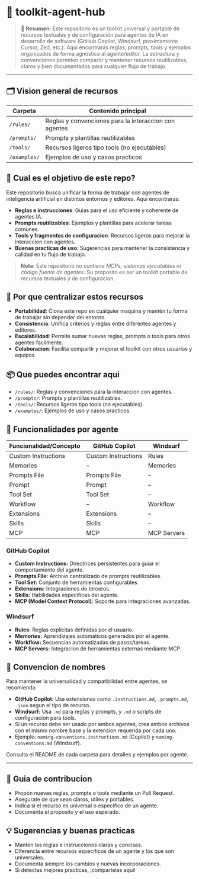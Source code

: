 # 🧰 toolkit-agent-hub

> 🧭 **Resumen:**
> Este repositorio es un toolkit universal y portable de recursos textuales y de configuración para agentes de IA en desarrollo de software (GitHub Copilot, Windsurf, proximamente Cursor, Zed, etc.). Aquí encontrarás reglas, prompts, tools y ejemplos organizados de forma agnóstica al agente/editor. La estructura y convenciones permiten compartir y mantener recursos reutilizables, claros y bien documentados para cualquier flujo de trabajo.

---

## 🗂️ Vision general de recursos

| Carpeta      | Contenido principal                                   |
|-------------|-------------------------------------------------------|
| `/rules/`   | Reglas y convenciones para la interaccion con agentes |
| `/prompts/` | Prompts y plantillas reutilizables                    |
| `/tools/`   | Recursos ligeros tipo tools (no ejecutables)          |
| `/examples/`| Ejemplos de uso y casos practicos                     |

## 🎯 Cual es el objetivo de este repo?

Este repositorio busca unificar la forma de trabajar con agentes de inteligencia artificial en distintos entornos y editores. Aqui encontraras:

- **Reglas e instrucciones**: Guias para el uso eficiente y coherente de agentes IA.
- **Prompts reutilizables**: Ejemplos y plantillas para acelerar tareas comunes.
- **Tools y fragmentos de configuracion**: Recursos ligeros para mejorar la interaccion con agentes.
- **Buenas practicas de uso**: Sugerencias para mantener la consistencia y calidad en tu flujo de trabajo.

> **Nota:** Este repositorio _no contiene MCPs, sistemas ejecutables ni codigo fuente de agentes_. Su proposito es ser un toolkit portable de recursos textuales y de configuracion.

## 🤝 Por que centralizar estos recursos

- **Portabilidad**: Clona este repo en cualquier maquina y mantén tu forma de trabajar sin depender del entorno.
- **Consistencia**: Unifica criterios y reglas entre diferentes agentes y editores.
- **Escalabilidad**: Permite sumar nuevas reglas, prompts o tools para otros agentes facilmente.
- **Colaboracion**: Facilita compartir y mejorar el toolkit con otros usuarios y equipos.

## 📦 Que puedes encontrar aqui

- `/rules/`: Reglas y convenciones para la interaccion con agentes.
- `/prompts/`: Prompts y plantillas reutilizables.
- `/tools/`: Recursos ligeros tipo tools (no ejecutables).
- `/examples/`: Ejemplos de uso y casos practicos.

## 🧩 Funcionalidades por agente

| Funcionalidad/Concepto   | GitHub Copilot         | Windsurf        |
|-------------------------|------------------------|------------------|
| Custom Instructions     | Custom Instructions    | Rules            |
| Memories                | –                      | Memories         |
| Prompts File            | Prompts File           | –                |
| Prompt                  | Prompt                 | –                |
| Tool Set                | Tool Set               | –                |
| Workflow                | –                      | Workflow         |
| Extensions              | Extensions             | –                |
| Skills                  | Skills                 | –                |
| MCP                     | MCP                    | MCP Servers      |

### GitHub Copilot

- **Custom Instructions:** Directrices persistentes para guiar el comportamiento del agente.
- **Prompts File:** Archivo centralizado de prompts reutilizables.
- **Tool Set:** Conjunto de herramientas configurables.
- **Extensions:** Integraciones de terceros.
- **Skills:** Habilidades especificas del agente.
- **MCP (Model Context Protocol):** Soporte para integraciones avanzadas.

### Windsurf

- **Rules:** Reglas explicitas definidas por el usuario.
- **Memories:** Aprendizajes automaticos generados por el agente.
- **Workflow:** Secuencias automatizadas de pasos/tareas.
- **MCP Servers:** Integracion de herramientas externas mediante MCP.

## 📝 Convencion de nombres

Para mantener la universalidad y compatibilidad entre agentes, se recomienda:

- **GitHub Copilot:** Usa extensiones como `.instructions.md`, `.prompts.md`, `.json` segun el tipo de recurso.
- **Windsurf:** Usa `.md` para reglas y prompts, y `.md` o scripts de configuracion para tools.
- Si un recurso debe ser usado por ambos agentes, crea ambos archivos con el mismo nombre base y la extension requerida por cada uno.
- Ejemplo: `naming-conventions.instructions.md` (Copilot) y `naming-conventions.md` (Windsurf).

Consulta el README de cada carpeta para detalles y ejemplos por agente.

---

## 🚀 Guia de contribucion

- Propón nuevas reglas, prompts o tools mediante un Pull Request.
- Asegurate de que sean claros, utiles y portables.
- Indica si el recurso es universal o especifico de un agente.
- Documenta el proposito y el uso esperado.

## 💡 Sugerencias y buenas practicas

- Manten las reglas e instrucciones claras y concisas.
- Diferencia entre recursos especificos de un agente y los que son universales.
- Documenta siempre los cambios y nuevas incorporaciones.
- Si detectas mejores practicas, ¡compartelas aqui!

